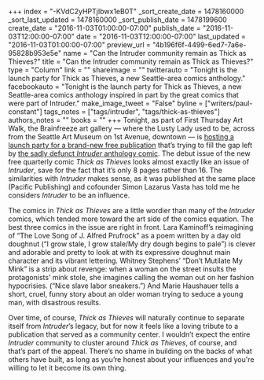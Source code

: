 +++
index = "-KVdC2yHPTjIbwx1eB0T"
_sort_create_date = 1478160000
_sort_last_updated = 1478160000
_sort_publish_date = 1478199600
create_date = "2016-11-03T01:00:00-07:00"
publish_date = "2016-11-03T12:00:00-07:00"
date = "2016-11-03T12:00:00-07:00"
last_updated = "2016-11-03T01:00:00-07:00"
preview_url = "4b196f6f-4499-6ed7-7a6e-95828b953e5e"
name = "Can the Intruder community remain as Thick as Thieves?"
title = "Can the Intruder community remain as Thick as Thieves?"
type = "Column"
link = ""
shareimage = ""
twitterauto = "Tonight is the launch party for Thick as Thieves, a new Seattle-area comics anthology."
facebookauto = "Tonight is the launch party for Thick as Thieves, a new Seattle-area comics anthology inspired in part by the great comics that were part of Intruder."
make_image_tweet = "False"
byline = ["writers/paul-constant"]
tags_notes = ["tags/intruder", "tags/thick-as-thieves"]
authors_notes = ""
books = ""
+++
Tonight, as part of First Thursday Art Walk, the Brainfreeze art gallery — where the Lusty Lady used to be, across from the Seattle Art Museum on 1st Avenue, downtown — is [hosting a launch party for a brand-new free publication]( https://www.facebook.com/events/149881098807373/) that’s trying to fill the gap left by [the sadly defunct *Intruder* anthology comic]( http://www.seattlereviewofbooks.com/notes/2016/07/05/barging-right-on-in/). The debut issue of the new free quarterly comic *Thick as Thieves* looks almost exactly like an issue of *Intruder*, save for the fact that it’s only 8 pages rather than 16. The similarities with *Intruder* makes sense, as it was published at the same place (Pacific Publishing) and cofounder Simon Lazarus Vasta has told me he considers *Intruder* to be an influence.

The comics in *Thick as Thieves* are a little wordier than many of the *Intruder* comics, which tended more toward the art side of the comics equation. The best three comics in the issue are right in front. Lara Kaminoff’s reimagining of “The Love Song of J. Alfred Prufrock” as a poem written by a day old doughnut (“I grow stale, I grow stale/My dry dough begins to pale”) is clever and adorable and pretty to look at with its expressive doughnut main character and its vibrant lettering. Whitney Stephens’ “Don’t Mutilate My Mink” is a strip about revenge: when a woman on the street insults the protagonists’ mink stole, she imagines calling the woman out on her fashion hypocrisies. (“Nice slave labor sneakers.”) And Marie Haushauer tells a short, cruel, funny story about an older woman trying to seduce a young man, with disastrous results. 

Over time, of course, *Thick as Thieves* will naturally continue to separate itself from *Intruder*’s legacy, but for now it feels like a loving tribute to a publication that served as a community center. I wouldn’t expect the entire *Intruder* community to cluster around *Thick as Thieves*, of course, and that’s part of the appeal. There’s no shame in building on the backs of what others have built, as long as you’re honest about your influences and you're willing to let it become its own thing.
